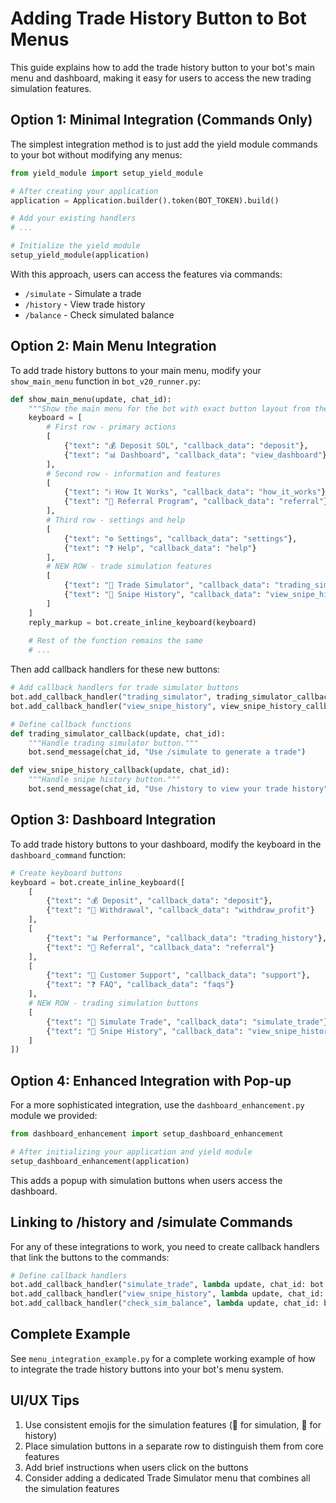 # Adding Trade History Button to Bot Menus

This guide explains how to add the trade history button to your bot's main menu and dashboard, making it easy for users to access the new trading simulation features.

## Option 1: Minimal Integration (Commands Only)

The simplest integration method is to just add the yield module commands to your bot without modifying any menus:

```python
from yield_module import setup_yield_module

# After creating your application
application = Application.builder().token(BOT_TOKEN).build()

# Add your existing handlers
# ...

# Initialize the yield module
setup_yield_module(application)
```

With this approach, users can access the features via commands:
- `/simulate` - Simulate a trade
- `/history` - View trade history
- `/balance` - Check simulated balance

## Option 2: Main Menu Integration

To add trade history buttons to your main menu, modify your `show_main_menu` function in `bot_v20_runner.py`:

```python
def show_main_menu(update, chat_id):
    """Show the main menu for the bot with exact button layout from the original."""
    keyboard = [
        # First row - primary actions
        [
            {"text": "💰 Deposit SOL", "callback_data": "deposit"},
            {"text": "📊 Dashboard", "callback_data": "view_dashboard"}
        ],
        # Second row - information and features
        [
            {"text": "ℹ️ How It Works", "callback_data": "how_it_works"},
            {"text": "🔗 Referral Program", "callback_data": "referral"}
        ],
        # Third row - settings and help
        [
            {"text": "⚙️ Settings", "callback_data": "settings"},
            {"text": "❓ Help", "callback_data": "help"}
        ],
        # NEW ROW - trade simulation features
        [
            {"text": "🧬 Trade Simulator", "callback_data": "trading_simulator"},
            {"text": "📜 Snipe History", "callback_data": "view_snipe_history"}
        ]
    ]
    reply_markup = bot.create_inline_keyboard(keyboard)
    
    # Rest of the function remains the same
    # ...
```

Then add callback handlers for these new buttons:

```python
# Add callback handlers for trade simulator buttons
bot.add_callback_handler("trading_simulator", trading_simulator_callback)
bot.add_callback_handler("view_snipe_history", view_snipe_history_callback)

# Define callback functions
def trading_simulator_callback(update, chat_id):
    """Handle trading simulator button."""
    bot.send_message(chat_id, "Use /simulate to generate a trade")

def view_snipe_history_callback(update, chat_id):
    """Handle snipe history button."""
    bot.send_message(chat_id, "Use /history to view your trade history")
```

## Option 3: Dashboard Integration

To add trade history buttons to your dashboard, modify the keyboard in the `dashboard_command` function:

```python
# Create keyboard buttons
keyboard = bot.create_inline_keyboard([
    [
        {"text": "💰 Deposit", "callback_data": "deposit"},
        {"text": "💸 Withdrawal", "callback_data": "withdraw_profit"}
    ],
    [
        {"text": "📊 Performance", "callback_data": "trading_history"},
        {"text": "👥 Referral", "callback_data": "referral"}
    ],
    [
        {"text": "🛟 Customer Support", "callback_data": "support"},
        {"text": "❓ FAQ", "callback_data": "faqs"}
    ],
    # NEW ROW - trading simulation buttons
    [
        {"text": "🧬 Simulate Trade", "callback_data": "simulate_trade"},
        {"text": "📜 Snipe History", "callback_data": "view_snipe_history"}
    ]
])
```

## Option 4: Enhanced Integration with Pop-up

For a more sophisticated integration, use the `dashboard_enhancement.py` module we provided:

```python
from dashboard_enhancement import setup_dashboard_enhancement

# After initializing your application and yield module
setup_dashboard_enhancement(application)
```

This adds a popup with simulation buttons when users access the dashboard.

## Linking to /history and /simulate Commands

For any of these integrations to work, you need to create callback handlers that link the buttons to the commands:

```python
# Define callback handlers
bot.add_callback_handler("simulate_trade", lambda update, chat_id: bot.send_message(chat_id, "Use /simulate to generate a trade"))
bot.add_callback_handler("view_snipe_history", lambda update, chat_id: bot.send_message(chat_id, "Use /history to view your trade history"))
bot.add_callback_handler("check_sim_balance", lambda update, chat_id: bot.send_message(chat_id, "Use /balance to check your simulated balance"))
```

## Complete Example

See `menu_integration_example.py` for a complete working example of how to integrate the trade history buttons into your bot's menu system.

## UI/UX Tips

1. Use consistent emojis for the simulation features (🧬 for simulation, 📜 for history)
2. Place simulation buttons in a separate row to distinguish them from core features
3. Add brief instructions when users click on the buttons
4. Consider adding a dedicated Trade Simulator menu that combines all the simulation features